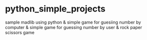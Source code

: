 # python_simple_projects
sample madlib using python & 
simple game for guesiing number by computer &
simple game for guessing number by user &
rock paper scissors game
